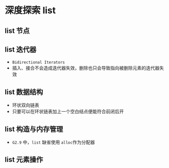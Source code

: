 # 深度探索 list

## list 节点



## list 迭代器

* `Bidirectional Iterators`
* 插入、接合不会造成迭代器失效，删除也只会导致指向被删除元素的迭代器失效



## list 数据结构

* 环状双向链表
* 只要可以在环状链表加上一个空白结点便能符合前闭后开

## list 构造与内存管理

* `G2.9` 中，`list` 缺省使用 `alloc`作为分配器



## list 元素操作